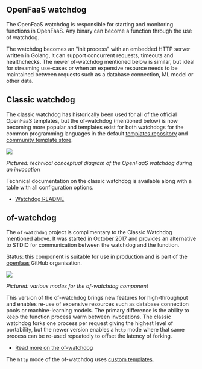 ## OpenFaaS watchdog

The OpenFaaS watchdog is responsible for starting and monitoring functions in OpenFaaS. Any binary can become a function through the use of watchdog.

The watchdog becomes an "init process" with an embedded HTTP server written in Golang, it can support concurrent requests, timeouts and healthchecks. The newer of-watchdog mentioned below is similar, but ideal for streaming use-cases or when an expensive resource needs to be maintained between requests such as a database connection, ML model or other data. 

## Classic watchdog

The classic watchdog has historically been used for all of the official OpenFaaS templates, but the of-watchdog (mentioned below) is now becoming more popular and templates exist for both watchdogs for the common programming languages in the default [templates repository](https://github.com/openfaas/templates) and [community template store](https://github.com/openfaas/store/blob/master/templates.json).

<a href="https://camo.githubusercontent.com/61c169ab5cd01346bc3dc7a11edc1d218f0be3b4/68747470733a2f2f7062732e7477696d672e636f6d2f6d656469612f4447536344626c554941416f34482d2e6a70673a6c61726765"><img src="https://camo.githubusercontent.com/61c169ab5cd01346bc3dc7a11edc1d218f0be3b4/68747470733a2f2f7062732e7477696d672e636f6d2f6d656469612f4447536344626c554941416f34482d2e6a70673a6c61726765"></a>

*Pictured: technical conceptual diagram of the OpenFaaS watchdog during an invocation*

Technical documentation on the classic watchdog is available along with a table with all configuration options.

* [Watchdog README](https://github.com/openfaas/classic-watchdog/blob/master/README.md)

## of-watchdog

The `of-watchdog` project is complimentary to the Classic Watchdog mentioned above. It was started in October 2017 and provides an alternative to STDIO for communication between the watchdog and the function.

Status: this component is suitable for use in production and is part of the [openfaas](https://github.com/openfaas) GitHub organisation.

<a href="/architecture/watchdog-modes.png"><img src="/architecture/watchdog-modes.png"></a>

*Pictured: various modes for the of-watchdog component*

This version of the of-watchdog brings new features for high-throughput and enables re-use of expensive resources such as database connection pools or machine-learning models. The primary difference is the ability to keep the function process warm between invocations. The classic watchdog forks one process per request giving the highest level of portability, but the newer version enables a `http` mode where that same process can be re-used repeatedly to offset the latency of forking.

* [Read more on the of-watchdog](https://github.com/openfaas/of-watchdog/blob/master/README.md)

The `http` mode of the of-watchdog uses [custom templates](https://github.com/openfaas/of-watchdog#1-http-modehttp).
